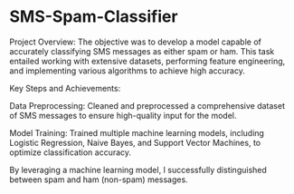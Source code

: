 # SMS-Spam-Classifier

Project Overview: The objective was to develop a model capable of accurately classifying SMS messages as either spam or ham. This task entailed working with extensive datasets, performing feature engineering, and implementing various algorithms to achieve high accuracy.

Key Steps and Achievements:

Data Preprocessing: Cleaned and preprocessed a comprehensive dataset of SMS messages to ensure high-quality input for the model.

Model Training: Trained multiple machine learning models, including Logistic Regression, Naive Bayes, and Support Vector Machines, to optimize classification accuracy.

By leveraging a machine learning model, I successfully distinguished between spam and ham (non-spam) messages. 
